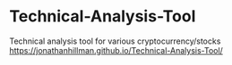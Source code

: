 # Technical-Analysis-Tool
Technical analysis tool for various cryptocurrency/stocks
https://jonathanhillman.github.io/Technical-Analysis-Tool/
